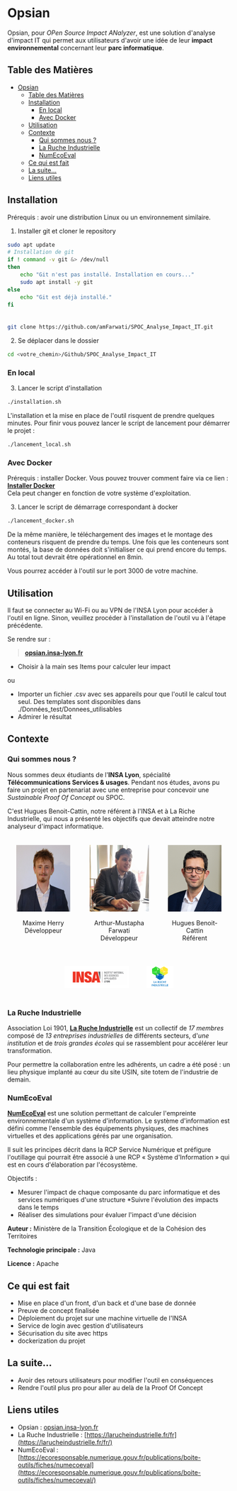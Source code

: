 [Opsian]: http://opsian.insa-lyon.fr/

# Opsian

Opsian, pour _OPen Source Impact ANalyzer_, est une solution d'analyse d'impact IT qui permet aux utilisateurs d'avoir une idée de leur **impact environnemental** concernant leur **parc informatique**.

## Table des Matières

- [Opsian](#opsian)
  - [Table des Matières](#table-des-matières)
  - [Installation](#installation)
    - [En local](#en-local)
    - [Avec Docker](#avec-docker)
  - [Utilisation](#utilisation)
  - [Contexte](#contexte)
    - [Qui sommes nous ?](#qui-sommes-nous-)
    - [La Ruche Industrielle](#la-ruche-industrielle)
    - [NumEcoEval](#numecoeval)
  - [Ce qui est fait](#ce-qui-est-fait)
  - [La suite...](#la-suite)
  - [Liens utiles](#liens-utiles)

## Installation

Prérequis : avoir une distribution Linux ou un environnement similaire.

1. Installer git et cloner le repository

```bash
sudo apt update
# Installation de git
if ! command -v git &> /dev/null
then
    echo "Git n'est pas installé. Installation en cours..."
    sudo apt install -y git
else
    echo "Git est déjà installé."
fi


git clone https://github.com/amFarwati/SPOC_Analyse_Impact_IT.git
```

2. Se déplacer dans le dossier

```bash
cd <votre_chemin>/Github/SPOC_Analyse_Impact_IT
```

### En local

3. Lancer le script d'installation

```bash
./installation.sh
```

L'installation et la mise en place de l'outil risquent de prendre quelques minutes.
Pour finir vous pouvez lancer le script de lancement pour démarrer le projet :

```bash
./lancement_local.sh
```

### Avec Docker

Prérequis : installer Docker. Vous pouvez trouver comment faire via ce lien : [**Installer Docker**](https://larucheindustrielle.fr/fr/)  
Cela peut changer en fonction de votre système d'exploitation.

3. Lancer le script de démarrage correspondant à docker

```bash
./lancement_docker.sh
```

De la même manière, le téléchargement des images et le montage des conteneurs risquent de prendre du temps. Une fois que les conteneurs sont montés, la base de données doit s'initialiser ce qui prend encore du temps.
Au total tout devrait être opérationnel en 8min.

Vous pourrez accéder à l'outil sur le port 3000 de votre machine.

## Utilisation

Il faut se connecter au Wi-Fi ou au VPN de l'INSA Lyon pour accéder à l'outil en ligne. Sinon, veuillez procéder à l'installation de l'outil vu à l'étape précédente.

Se rendre sur :

> [**opsian.insa-lyon.fr**][Opsian]

- Choisir à la main ses Items pour calculer leur impact

ou

- Importer un fichier .csv avec ses appareils pour que l'outil le calcul tout seul. Des templates sont disponibles dans ./Données_test/Donnees_utilisables
- Admirer le résultat

## Contexte

### Qui sommes nous ?

Nous sommes deux étudiants de l'**INSA Lyon**, spécialité **Télécommunications Services & usages**. Pendant nos études, avons pu faire un projet en partenariat avec une entreprise pour concevoir une _Sustainable Proof Of Concept_ ou SPOC.

C'est Hugues Benoit-Cattin, notre référent à l'INSA et à La Riche Industrielle, qui nous a présenté les objectifs que devait atteindre notre analyseur d'impact informatique.

<div class="container" style="display:flex; text-align:center;justify-content: center;">
    <div style="padding: 20px;">
        <img src="./images/Maxime.JPG" alt="Maxime" height="150">
        <p>Maxime Herry<br>Développeur</p>
    </div >
    <div style="padding: 20px;">
        <img src="./images/Arthur.jpg" alt="Arthur" height="150">
        <p>Arthur-Mustapha Farwati<br>Développeur</p>
    </div>
    <div class="container" style="text-align:center;justify-content: center; padding: 20px;">
        <img src="./images/HBC.jpg" alt="Hugues Benoit-Cattin" height="150">
        <p>Hugues Benoit-Cattin<br>Référent</p>
    </div>
</div>

<div class="container" style="display:flex; text-align:center;justify-content: center;">
    <div style="padding: 20px;">
        <img src="./images/INSA.png" alt="INSA" height="50">
    </div >
    <div style="padding: 20px;">
        <img src="./images/Ruche.png" alt="Ruche" height="50">
    </div>
</div>

### La Ruche Industrielle

Association Loi 1901, [**La Ruche Industrielle**](https://larucheindustrielle.fr/fr/) est un collectif de _17 membres_ composé de _13 entreprises industrielles_ de différents secteurs, d'_une institution_ et de _trois grandes écoles_ qui se rassemblent pour accélérer leur transformation.

Pour permettre la collaboration entre les adhérents, un cadre a été posé : un lieu physique implanté au cœur du site USIN, site totem de l'industrie de demain.

### NumEcoEval

[**NumEcoEval**](https://ecoresponsable.numerique.gouv.fr/publications/boite-outils/fiches/numecoeval/) est une solution permettant de calculer l'empreinte environnementale d'un système d'information.
Le système d'information est défini comme l'ensemble des équipements physiques, des machines virtuelles et des applications gérés par une organisation.

Il suit les principes décrit dans la RCP Service Numérique et préfigure l'outillage qui pourrait être associé à une RCP « Système d'Information » qui est en cours d'élaboration par l'écosystème.

Objectifs :

- Mesurer l'impact de chaque composante du parc informatique et des services numériques d'une structure
  \*Suivre l'évolution des impacts dans le temps
- Réaliser des simulations pour évaluer l'impact d'une décision

**Auteur :** Ministère de la Transition Écologique et de la Cohésion des Territoires

**Technologie principale :** Java

**Licence :** Apache

## Ce qui est fait

- Mise en place d'un front, d'un back et d'une base de donnée
- Preuve de concept finalisée
- Déploiement du projet sur une machine virtuelle de l'INSA
- Service de login avec gestion d'utilisateurs
- Sécurisation du site avec https
- dockerization du projet

## La suite...

- Avoir des retours utilisateurs pour modifier l'outil en conséquences
- Rendre l'outil plus pro pour aller au delà de la Proof Of Concept

## Liens utiles

- Opsian : [opsian.insa-lyon.fr][Opsian]
- La Ruche Industrielle : [https://larucheindustrielle.fr/fr](https://larucheindustrielle.fr/fr/)
- NumEcoEval : [https://ecoresponsable.numerique.gouv.fr/publications/boite-outils/fiches/numecoeval](https://ecoresponsable.numerique.gouv.fr/publications/boite-outils/fiches/numecoeval/)
